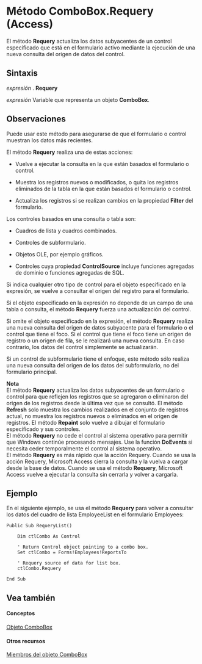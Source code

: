 
# Método ComboBox.Requery (Access)

El método  **Requery** actualiza los datos subyacentes de un control especificado que está en el formulario activo mediante la ejecución de una nueva consulta del origen de datos del control.
 


## Sintaxis

 *expresión*  . **Requery**
 

 
 *expresión*  Variable que representa un objeto **ComboBox**.
 

 

## Observaciones

Puede usar este método para asegurarse de que el formulario o control muestran los datos más recientes.
 

 
El método  **Requery** realiza una de estas acciones:
 

 

- Vuelve a ejecutar la consulta en la que están basados el formulario o control.
    
 
- Muestra los registros nuevos o modificados, o quita los registros eliminados de la tabla en la que están basados el formulario o control.
    
 
- Actualiza los registros si se realizan cambios en la propiedad  **Filter** del formulario.
    
 
Los controles basados en una consulta o tabla son:
 

 

- Cuadros de lista y cuadros combinados.
    
 
- Controles de subformulario.
    
 
- Objetos OLE, por ejemplo gráficos.
    
 
- Controles cuya propiedad  **ControlSource** incluye funciones agregadas de dominio o funciones agregadas de SQL.
    
 
Si indica cualquier otro tipo de control para el objeto especificado en la expresión, se vuelve a consultar el origen del registro para el formulario.
 

 
Si el objeto especificado en la expresión no depende de un campo de una tabla o consulta, el método  **Requery** fuerza una actualización del control.
 

 
Si omite el objeto especificado en la expresión, el método  **Requery** realiza una nueva consulta del origen de datos subyacente para el formulario o el control que tiene el foco. Si el control que tiene el foco tiene un origen de registro o un origen de fila, se le realizará una nueva consulta. En caso contrario, los datos del control simplemente se actualizarán.
 

 
Si un control de subformulario tiene el enfoque, este método sólo realiza una nueva consulta del origen de los datos del subformulario, no del formulario principal.
 

 

 **Nota**<BR/>   El método **Requery** actualiza los datos subyacentes de un formulario o control para que reflejen los registros que se agregaron o eliminaron del origen de los registros desde la última vez que se consultó. El método **Refresh** solo muestra los cambios realizados en el conjunto de registros actual, no muestra los registros nuevos o eliminados en el origen de registros. El método **Repaint** solo vuelve a dibujar el formulario especificado y sus controles. <BR/>El método **Requery** no cede el control al sistema operativo para permitir que Windows continúe procesando mensajes. Use la función **DoEvents** si necesita ceder temporalmente el control al sistema operativo. <BR/>El método **Requery** es más rápido que la acción Requery. Cuando se usa la acción Requery, Microsoft Access cierra la consulta y la vuelva a cargar desde la base de datos. Cuando se usa el método **Requery**, Microsoft Access vuelve a ejecutar la consulta sin cerrarla y volver a cargarla.
 


## Ejemplo

En el siguiente ejemplo, se usa el método  **Requery** para volver a consultar los datos del cuadro de lista EmployeeList en el formulario Employees:
 

 

```
Public Sub RequeryList() 
 
    Dim ctlCombo As Control 
 
    ' Return Control object pointing to a combo box. 
    Set ctlCombo = Forms!Employees!ReportsTo 
 
    ' Requery source of data for list box. 
    ctlCombo.Requery 
 
End Sub 

```


## Vea también


#### Conceptos


 
 [Objeto ComboBox](1cf508d5-023e-eb38-3991-71e82b2a4e7e.md)
#### Otros recursos


 
 [Miembros del objeto ComboBox](d0d83ca3-3698-295e-5335-7d0816557d6b.md)